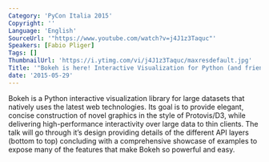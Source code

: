 ```yaml
---
Category: 'PyCon Italia 2015'
Copyright: ''
Language: 'English'
SourceUrl: '"https://www.youtube.com/watch?v=j4J1z3Taquc"'
Speakers: [Fabio Pliger]
Tags: []
ThumbnailUrl: 'https://i.ytimg.com/vi/j4J1z3Taquc/maxresdefault.jpg'
Title: '"Bokeh is here! Interactive Visualization for Python (and friends)."'
date: '2015-05-29'
---
```

Bokeh is a Python interactive visualization library for large datasets that natively uses the latest web technologies. Its goal is to provide elegant, concise construction of novel graphics in the style of Protovis/D3, while delivering high-performance interactivity over large data to thin clients. 
The talk will go through it’s design providing details of the different API layers (bottom to top) concluding with a comprehensive showcase of examples to expose many of the features that make Bokeh so powerful and easy.
